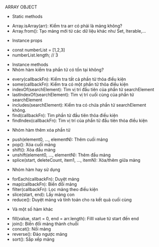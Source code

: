 ######

ARRAY OBJECT

-   Static methods

*   Array.isArray(arr): Kiểm tra arr có phải là mảng không?
*   Array.from(): Tạo mảng mới từ các dữ liệu khác như Set, Iterable,...

-   Instance props

*   const numberList = [1,2,3]
*   numberList.length; // 3

-   Instance methods
-   Nhóm hàm kiểm tra phần tử có tồn tại không?

*   every(callbackFn): Kiểm tra tất cả phần tử thỏa điều kiện
*   some(callbackFn): Kiểm tra có một phần tử thỏa điều kiện
*   indexOf(searchElement): Tìm vị trí đầu tiên của phần tử searchElement
*   lastIndexOf(searchElement): Tìm vị trí cuối cùng của phần tử searchElement
*   includes(searchElement): Kiểm tra có chứa phần tử searchElement không.
*   find(callbackFn): Tìm phần tử đầu tiên thỏa điều kiện
*   findIndex(callbackFn): Tìm vị trí của phần tử đầu tiên thỏa điều kiện

-   Nhóm hàm thêm xóa phần tử

*   push(element0, ..., elementN): Thêm cuối mảng
*   pop(): Xóa cuối mảng
*   shift(): Xóa đầu mảng
*   unshift(element0, ..., elementN): Thêm đầu mảng
*   splice(start, deleteCount, item1, ..., itemN): Xóa/thêm giữa mảng

-   Nhóm hàm hay sử dụng

*   forEach(callbackFn): Duyệt mảng
*   map(callbackFn): Biến đổi mảng
*   filter(callbackFn): Lọc mảng theo điều kiện
*   slice(start, end): Lấy mảng con
*   reduce(): Duyệt mảng và tính toán cho ra kết quả cuối cùng

-   Và một số hàm khác

*   fill(value, start = 0, end = arr.length): Filll value từ start đến end
*   join(): Biến đổi mảng thành chuỗi
*   concat(): Nối mảng
*   reverse(): Đảo ngược mảng
*   sort(): Sắp xếp mảng

